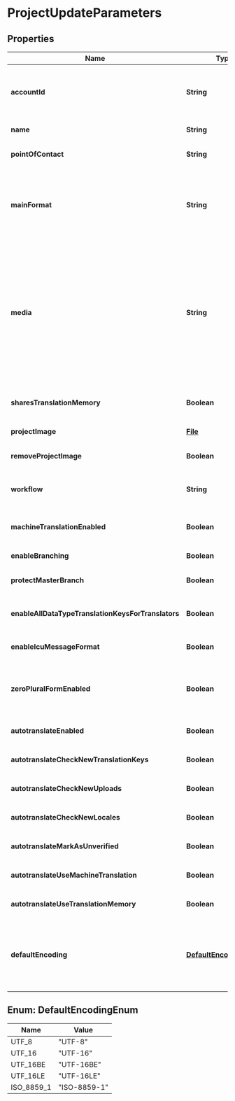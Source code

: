 

# ProjectUpdateParameters

## Properties

Name | Type | Description | Notes
------------ | ------------- | ------------- | -------------
**accountId** | **String** | Required if the requesting user is a member of multiple accounts. Account ID to specify the actual account the project should be created in. |  [optional]
**name** | **String** | (Optional) Name of the project |  [optional]
**pointOfContact** | **String** | (Optional) User ID of the point of contact for the project. Pass &#x60;null&#x60; to unset. |  [optional]
**mainFormat** | **String** | (Optional) Main file format specified by its API Extension name. Used for locale downloads if no format is specified. For API Extension names of available file formats see [Format Guide](https://support.phrase.com/hc/en-us/sections/6111343326364) or our [Formats API Endpoint](#formats). |  [optional]
**media** | **String** | (Optional) Main technology stack used in the project. It affects for example the suggested placeholder style. Predefined values include: &#x60;Ruby&#x60;, &#x60;JavaScript&#x60;, &#x60;AngularJS&#x60;, &#x60;React&#x60;, &#x60;iOS&#x60;, &#x60;Android&#x60;, &#x60;Python&#x60;, &#x60;PHP&#x60;, &#x60;Java&#x60;, &#x60;Go&#x60;, &#x60;Windows Phone&#x60;, &#x60;Rails&#x60;, &#x60;Node.js&#x60;, &#x60;.NET&#x60;, &#x60;Django&#x60;, &#x60;Symfony&#x60;, &#x60;Yii Framework&#x60;, &#x60;Zend Framework&#x60;, &#x60;Apple App Store Description&#x60;, &#x60;Google Play Description&#x60;, but it can also take any other value. |  [optional]
**sharesTranslationMemory** | **Boolean** | (Optional) Indicates whether the project should share the account&#39;s translation memory |  [optional]
**projectImage** | [**File**](File.md) | (Optional) Image to identify the project |  [optional]
**removeProjectImage** | **Boolean** | (Optional) Indicates whether the project image should be deleted. |  [optional]
**workflow** | **String** | (Optional) Review Workflow. \&quot;simple\&quot; / \&quot;review\&quot;. [Read more](https://support.phrase.com/hc/en-us/articles/5784094755484) |  [optional]
**machineTranslationEnabled** | **Boolean** | (Optional) Enable machine translation support in the project. Required for Pre-Translation |  [optional]
**enableBranching** | **Boolean** | (Optional) Enable branching in the project |  [optional]
**protectMasterBranch** | **Boolean** | (Optional) Protect the master branch in project where branching is enabled |  [optional]
**enableAllDataTypeTranslationKeysForTranslators** | **Boolean** | (Optional) Otherwise, translators are not allowed to edit translations other than strings |  [optional]
**enableIcuMessageFormat** | **Boolean** | (Optional) We can validate and highlight your ICU messages. [Read more](https://support.phrase.com/hc/en-us/articles/5822319545116) |  [optional]
**zeroPluralFormEnabled** | **Boolean** | (Optional) Displays the input fields for the &#39;ZERO&#39; plural form for every key as well although only some languages require the &#39;ZERO&#39; explicitly. |  [optional]
**autotranslateEnabled** | **Boolean** | (Optional) Autopilot, requires machine_translation_enabled. [Read more](https://support.phrase.com/hc/en-us/articles/5822187934364) |  [optional]
**autotranslateCheckNewTranslationKeys** | **Boolean** | (Optional) Requires autotranslate_enabled to be true |  [optional]
**autotranslateCheckNewUploads** | **Boolean** | (Optional) Requires autotranslate_enabled to be true |  [optional]
**autotranslateCheckNewLocales** | **Boolean** | (Optional) Requires autotranslate_enabled to be true |  [optional]
**autotranslateMarkAsUnverified** | **Boolean** | (Optional) Requires autotranslate_enabled to be true |  [optional]
**autotranslateUseMachineTranslation** | **Boolean** | (Optional) Requires autotranslate_enabled to be true |  [optional]
**autotranslateUseTranslationMemory** | **Boolean** | (Optional) Requires autotranslate_enabled to be true |  [optional]
**defaultEncoding** | [**DefaultEncodingEnum**](#DefaultEncodingEnum) | (Optional) Sets the default encoding for Uploads. If you leave it empty, we will try to guess it automatically for you when you Upload a file. You can still override this value by setting the [&#x60;file_encoding&#x60;](/en/api/strings/uploads/upload-a-new-file) parameter for Uploads. |  [optional]



## Enum: DefaultEncodingEnum

Name | Value
---- | -----
UTF_8 | &quot;UTF-8&quot;
UTF_16 | &quot;UTF-16&quot;
UTF_16BE | &quot;UTF-16BE&quot;
UTF_16LE | &quot;UTF-16LE&quot;
ISO_8859_1 | &quot;ISO-8859-1&quot;



